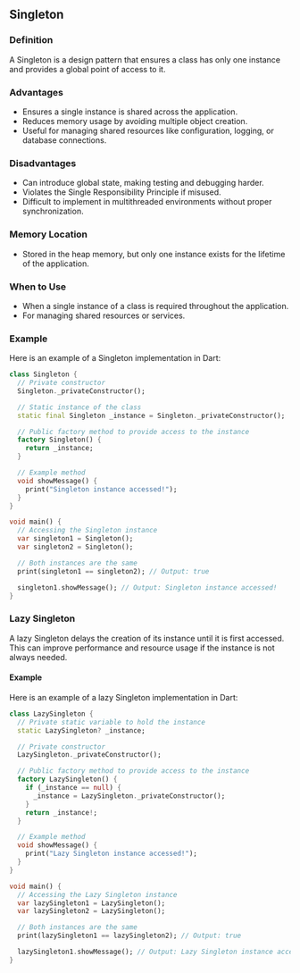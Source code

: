 ## Singleton
### Definition
A Singleton is a design pattern that ensures a class has only one instance and provides a global point of access to it.

### Advantages
- Ensures a single instance is shared across the application.
- Reduces memory usage by avoiding multiple object creation.
- Useful for managing shared resources like configuration, logging, or database connections.

### Disadvantages
- Can introduce global state, making testing and debugging harder.
- Violates the Single Responsibility Principle if misused.
- Difficult to implement in multithreaded environments without proper synchronization.

### Memory Location
- Stored in the heap memory, but only one instance exists for the lifetime of the application.

### When to Use
- When a single instance of a class is required throughout the application.
- For managing shared resources or services.

### Example
Here is an example of a Singleton implementation in Dart:

```dart
class Singleton {
  // Private constructor
  Singleton._privateConstructor();

  // Static instance of the class
  static final Singleton _instance = Singleton._privateConstructor();

  // Public factory method to provide access to the instance
  factory Singleton() {
    return _instance;
  }

  // Example method
  void showMessage() {
    print("Singleton instance accessed!");
  }
}

void main() {
  // Accessing the Singleton instance
  var singleton1 = Singleton();
  var singleton2 = Singleton();

  // Both instances are the same
  print(singleton1 == singleton2); // Output: true

  singleton1.showMessage(); // Output: Singleton instance accessed!
}
```

### Lazy Singleton
A lazy Singleton delays the creation of its instance until it is first accessed. This can improve performance and resource usage if the instance is not always needed.

#### Example
Here is an example of a lazy Singleton implementation in Dart:

```dart
class LazySingleton {
  // Private static variable to hold the instance
  static LazySingleton? _instance;

  // Private constructor
  LazySingleton._privateConstructor();

  // Public factory method to provide access to the instance
  factory LazySingleton() {
    if (_instance == null) {
      _instance = LazySingleton._privateConstructor();
    }
    return _instance!;
  }

  // Example method
  void showMessage() {
    print("Lazy Singleton instance accessed!");
  }
}

void main() {
  // Accessing the Lazy Singleton instance
  var lazySingleton1 = LazySingleton();
  var lazySingleton2 = LazySingleton();

  // Both instances are the same
  print(lazySingleton1 == lazySingleton2); // Output: true

  lazySingleton1.showMessage(); // Output: Lazy Singleton instance accessed!
}
```
